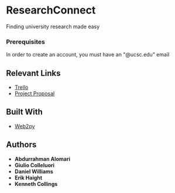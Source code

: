 # ResearchConnect

Finding university research made easy

### Prerequisites

In order to create an account, you must have an "@ucsc.edu" email

## Relevant Links

* [Trello](https://trello.com/b/osXUNhol/researchconnect-backlog)
* [Project Proposal](https://docs.google.com/document/d/10eJoMNJRVklNJiMVwwa05RBmmUxJwvoWRAOskAIMw0c/edit?usp=sharing)

## Built With

* [Web2py](http://www.web2py.com/)

## Authors

* **Abdurrahman Alomari**
* **Giulio Colleluori**
* **Daniel Williams**
* **Erik Haight**
* **Kenneth Collings**

